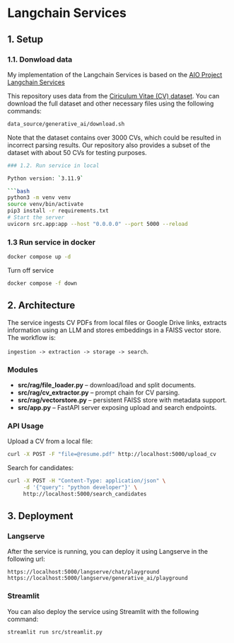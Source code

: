 # Langchain Services

## 1. Setup

### 1.1. Donwload data
My implementation of the Langchain Services is based on the [AIO Project Langchain Services](https://github.com/ThuanNaN/Langchain_Services/)

This repository uses data from the [Ciriculum Vitae (CV) dataset](https://github.com/arefinnomi/curriculum_vitae_data). You can download the full dataset and other necessary files using the following commands:

```bash
data_source/generative_ai/download.sh
```
Note that the dataset contains over 3000 CVs, which could be resulted in incorrect parsing results. Our repository also provides a subset of the dataset with about 50 CVs for testing purposes.
```bash
### 1.2. Run service in local

Python version: `3.11.9`

```bash
python3 -m venv venv
source venv/bin/activate
pip3 install -r requirements.txt
# Start the server
uvicorn src.app:app --host "0.0.0.0" --port 5000 --reload
```

### 1.3 Run service in docker

```bash
docker compose up -d
```

Turn off service

```bash
docker compose -f down
```

## 2. Architecture

The service ingests CV PDFs from local files or Google Drive links, extracts
information using an LLM and stores embeddings in a FAISS vector store. The
workflow is:

`ingestion -> extraction -> storage -> search`.

### Modules

- **src/rag/file_loader.py** – download/load and split documents.
- **src/rag/cv_extractor.py** – prompt chain for CV parsing.
- **src/rag/vectorstore.py** – persistent FAISS store with metadata support.
- **src/app.py** – FastAPI server exposing upload and search endpoints.

### API Usage

Upload a CV from a local file:

```bash
curl -X POST -F "file=@resume.pdf" http://localhost:5000/upload_cv
```

Search for candidates:

```bash
curl -X POST -H "Content-Type: application/json" \
     -d '{"query": "python developer"}' \
     http://localhost:5000/search_candidates
```
## 3. Deployment
### Langserve 
After the service is running, you can deploy it using Langserve in the following url:
```
https://localhost:5000/langserve/chat/playground
https://localhost:5000/langserve/generative_ai/playground
```
### Streamlit 
You can also deploy the service using Streamlit with the following command:

```bash
streamlit run src/streamlit.py
```
